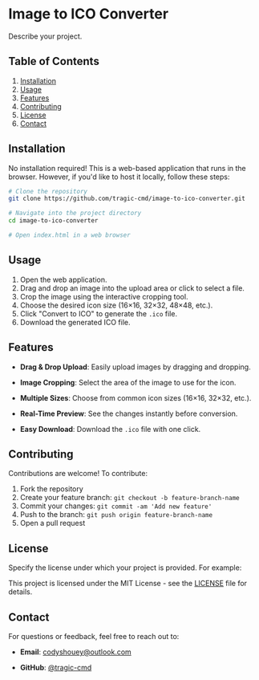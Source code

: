 # Image to ICO Converter

Describe your project.

## Table of Contents

1. [Installation](https://www.github.com/tragic-cmd/Image2ICO#installation)
2. [Usage](https://www.github.com/tragic-cmd/Image2ICO#usage)
3. [Features](https://www.github.com/tragic-cmd/Image2ICO#features)
4. [Contributing](https://www.github.com/tragic-cmd/Image2ICO#contributing)
5. [License](https://www.github.com/tragic-cmd/Image2ICO#license)
6. [Contact](https://www.github.com/tragic-cmd/Image2ICO#contact)

## Installation

No installation required! This is a web-based application that runs in the browser. However, if you'd like to host it locally, follow these steps:

```bash
# Clone the repository
git clone https://github.com/tragic-cmd/image-to-ico-converter.git

# Navigate into the project directory
cd image-to-ico-converter

# Open index.html in a web browser
```

## Usage

1. Open the web application.
2. Drag and drop an image into the upload area or click to select a file.
3. Crop the image using the interactive cropping tool.
4. Choose the desired icon size (16×16, 32×32, 48×48, etc.).
5. Click "Convert to ICO" to generate the `.ico` file.
6. Download the generated ICO file.

## Features

- **Drag & Drop Upload**: Easily upload images by dragging and dropping.
    
- **Image Cropping**: Select the area of the image to use for the icon.
    
- **Multiple Sizes**: Choose from common icon sizes (16×16, 32×32, etc.).
    
- **Real-Time Preview**: See the changes instantly before conversion.
    
- **Easy Download**: Download the `.ico` file with one click.

## Contributing

Contributions are welcome! To contribute:

1. Fork the repository
2. Create your feature branch: `git checkout -b feature-branch-name`
3. Commit your changes: `git commit -am 'Add new feature'`
4. Push to the branch: `git push origin feature-branch-name`
5. Open a pull request

## License

Specify the license under which your project is provided. For example:

This project is licensed under the MIT License - see the [LICENSE](https://www.boot.dev/lessons/LICENSE) file for details.
## Contact

For questions or feedback, feel free to reach out to:

- **Email**: codyshouey@outlook.com
    
- **GitHub**: [@tragic-cmd](https://www.github.com/tragic-cmd)
